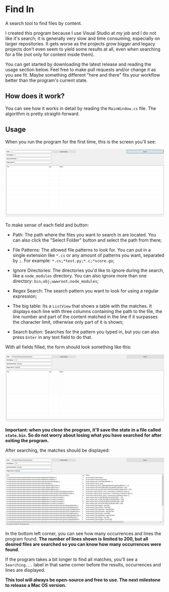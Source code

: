 # Find In

A search tool to find files by content.

I created this program because I use Visual Studio at my job and I do not like it's search; it is generally very slow and time consuming, especially on larger repositories. It gets worse as the projects grow bigger and legacy projects don't even seem to yield some results at all, even when searching for a file (not only for content inside them).

You can get started by downloading the latest release and reading the usage section below. Feel free to make pull requests and/or change it as you see fit. Maybe something different "here and there" fits your workflow better than the program's current state.

## How does it work?

You can see how it works in detail by reading the `MainWindow.cs` file. The algorithm is pretty straight-forward.

## Usage

When you run the program for the first time, this is the screen you'll see:

![A screenshot of the Initial Screen](DocsImages/InitialScreen.jpg)

To make sense of each field and button:

- Path: The path where the files you want to search in are located. You can also click the "Select Folder" button and select the path from there;

- File Patterns: The allowed file patterns to look for. You can put in a single extension like `*.cs` or any amount of patterns you want, separated by `;`. For example: `*.cs;*test.py;*.c;*score.go`;

- Ignore Directories: The directories you'd like to ignore during the search, like a `node_modules` directory. You can also ignore more than one directory: `bin;obj;wwwroot;node_modules`;

- Regex Search: The search pattern you want to look for using a regular expression;

- The big table: Its a `ListView` that shows a table with the matches. It displays each line with three columns containing the path to the file, the line number and part of the content matched in the line if it surpasses the character limit, otherwise only part of it is shown;

- Search button: Searches for the pattern you typed in, but you can also press `Enter` in any text field to do that.

With all fields filled, the form should look something like this:

![A screenshot of the initial screen with all fields filled](DocsImages/AllFieldsFilled.jpg)

**Important: when you close the program, it'll save the state in a file called `state.bin`. So do not worry about losing what you have searched for after exiting the program.**

After searching, the matches should be displayed:

![A screenshot of the program searching for matches](DocsImages/MatchesFound.jpg)

In the bottom left corner, you can see how many occurrences and lines the program found. **The number of lines shown is limited to 200, but all desired files are searched so you can know how many occurrences were found**.

 If the program takes a bit longer to find all matches, you'll see a `Searching...` label in that same corner before the results, occurrences and lines are displayed.


**This tool will always be open-source and free to use. The next milestone to release a Mac OS version.**
